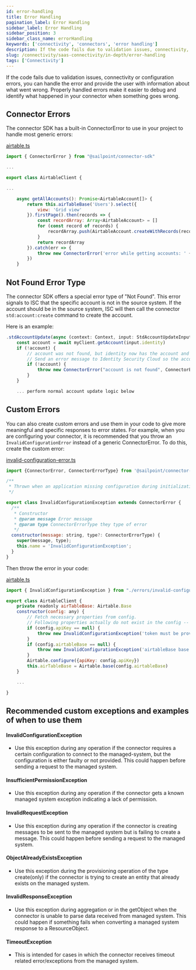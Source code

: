 ```yaml
---
id: error-handling
title: Error Handling
pagination_label: Error Handling
sidebar_label: Error Handling
sidebar_position: 3
sidebar_class_name: errorHandling
keywords: ['connectivity', 'connectors', 'error handling']
description: If the code fails due to validation issues, connectivity, or configuration errors, you can handle the error and provide the user with information about what went wrong.
slug: /connectivity/saas-connectivity/in-depth/error-handling
tags: ['Connectivity']
---
```


If the code fails due to validation issues, connectivity or configuration errors, you can handle the error and provide the user with information about what went wrong. Properly handled errors make it easier to debug and identify what happened in your connector when something goes wrong.

## Connector Errors

The connector SDK has a built-in ConnectorError to use in your project to handle most generic errors:

[airtable.ts](https://github.com/sailpoint-oss/airtable-example-connector/blob/main/src/airtable.ts)

```javascript
import { ConnectorError } from "@sailpoint/connector-sdk"

...

export class AirtableClient {

...

    async getAllAccounts(): Promise<AirtableAccount[]> {
        return this.airTableBase('Users').select({
            view: 'Grid view'
        }).firstPage().then(records => {
            const recordArray: Array<AirtableAccount> = []
            for (const record of records) {
                recordArray.push(AirtableAccount.createWithRecords(record))
            }
            return recordArray
        }).catch(err => {
            throw new ConnectorError('error while getting accounts: ' + err)
        })
    }
```

## Not Found Error Type

The connector SDK offers a special error type of "Not Found". This error signals to ISC that the specific account is not in the source system. If the account should be in the source system, ISC will then call the connector ```std:account:create``` command to create the account. 

Here is an example: 

```javascript
.stdAccountUpdate(async (context: Context, input: StdAccountUpdateInput, res: Response<StdAccountUpdateOutput>) => {
    const account = await myClient.getAccount(input.identity)
    if (!account) {
        // account was not found, but identity now has the account and expects it to be there! 
        // Send an error message to Identity Security Cloud so the account is automatically created
        if (!account) {
            throw new ConnectorError("account is not found", ConnectorErrorType.NotFound)
        }
    }

    ... perform normal account update logic below

```

## Custom Errors

You can also create custom errors and use them in your code to give more meaningful and specific responses to error states. For example, when you are configuring your connector, it is recommended that you throw an `InvalidConfigurationError` instead of a generic ConnectorError. To do this, create the custom error:

[invalid-configuration-error.ts](https://github.com/sailpoint-oss/airtable-example-connector/blob/main/src/errors/invalid-configuration-error.ts)

```javascript
import {ConnectorError, ConnectorErrorType} from '@sailpoint/connector-sdk';

/**
 * Thrown when an application missing configuration during initialization
 */

export class InvalidConfigurationException extends ConnectorError {
  /**
   * Constructor
   * @param message Error message
   * @param type ConnectorErrorType they type of error
   */
  constructor(message: string, type?: ConnectorErrorType) {
    super(message, type);
    this.name = 'InvalidConfigurationException';
  }
}
```

Then throw the error in your code:

[airtable.ts](https://github.com/sailpoint-oss/airtable-example-connector/blob/main/src/airtable.ts)

```javascript
import { InvalidConfigurationException } from "./errors/invalid-configuration-error"

export class AirtableClient {
    private readonly airTableBase: Airtable.Base
    constructor(config: any) {
        // Fetch necessary properties from config.
        // Following properties actually do not exist in the config -- it just serves as an example.
        if (config.apiKey == null) {
            throw new InvalidConfigurationException('token must be provided from config')
        }
        if (config.airtableBase == null) {
            throw new InvalidConfigurationException('airtableBase base id needed')
        }
        Airtable.configure({apiKey: config.apiKey})
        this.airTableBase = Airtable.base(config.airtableBase)
    }

    ...

}
```

## Recommended custom exceptions and examples of when to use them

#### InvalidConfigurationException
- Use this exception during any operation if the connector requires a certain configuration to connect to the managed-system, but the configuration is either faulty or not provided. This could happen before sending a request to the managed system.

#### InsufficientPermissionException
- Use this exception during any operation if the connector gets a known managed system exception indicating a lack of permission. 

#### InvalidRequestException
- Use this exception during any operation if the connector is creating messages to be sent to the managed system but is failing to create a message. This could happen before sending a request to the managed system.

#### ObjectAlreadyExistsException
- Use this exception during the provisioning operation of the type create(only) if the connector is trying to create an entity that already exists on the managed system.

#### InvalidResponseException
- Use this exception during aggregation or in the getObject when the connector is unable to parse data received from managed system. This could happen if something fails when converting a managed system response to a ResourceObject.

#### TimeoutException
- This is intended for cases in which the connector receives timeout related error/exceptions from the managed system.